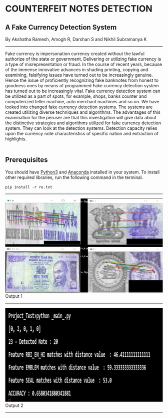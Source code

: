 # COUNTERFEIT NOTES DETECTION

## A Fake Currency Detection System

By Akshatha Ramesh, Amogh R, Darshan S and Nikhil Subramanya K
<hr>
Fake currency is impersonation currency created without the lawful authorize of the state or government. Delivering or utilizing fake currency is a type of misrepresentation or fraud. In the course of recent years, because of the immense innovative advances in shading printing, copying and examining, falsifying issues have turned out to be increasingly genuine. Hence the issue of proficiently recognizing fake banknotes from honest to goodness ones by means of programmed Fake currency detection system has turned out to be increasingly vital. Fake currency detection system can be utilized as a part of spots, for example, shops, banks counter and computerized teller machine, auto merchant machines and so on. We have looked into changed fake currency detection systems. The systems are created utilizing diverse techniques and algorithms. The advantages of this examination for the peruser are that this investigation will give data about the distinctive strategies and algorithms utilized for fake currency detection system. They can look at the detection systems. Detection capacity relies upon the currency note characteristics of specific nation and extraction of highlights. </br></br>

## Prerequisites
You should have [Python3](https://www.python.org/downloads/) and [Anaconda](https://www.anaconda.com/products/individual) installed in your system. To install other required libraries, run the following command in the terminal.
```
pip install -r re.txt
```

<hr>
<div>
  <span>
    <img src="https://github.com/amogh2004/2020_CSE_16/blob/main/output1.png" alt="Output1" height="300" width="600">
    Output 1
  </span>
  <hr>
  <span>
    <img src="https://github.com/amogh2004/2020_CSE_16/blob/main/output2.png" alt="Output2" height="300" width="600">
    Output 2
  </span>
</div>
<hr>
